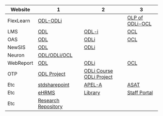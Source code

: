 
| Website      |  1 |  2 |  3 |
| ----------- | ----------- | ----------- | ----------- |
| FlexLearn   | [ODL-ODLi](https://flexlearn.wou.edu.my/) |  | [OLP of ODLi-OCL](https://olp-oncampus.wou.edu.my/)  |
| LMS   | [ODL](http://lms.wou.edu.my/) | [ODL-i](http://lms-i.wou.edu.my/)  | [OCL](https://lms-oncampus.wou.edu.my) |
| OAS   | [ODL](https://assignment.wou.edu.my/) | [ODLi](https://oas-i.wou.edu.my/) | [OCL](https://oas-oncampus.wou.edu.my) |
| NewSIS   | [ODL](http://newsis.wou.edu.my/) | [ODLi](https://exam-i.wou.edu.my/) |  |
| Neuron   | [ODL/ODLi/OCL](https://neuron.wou.edu.my/) |  |  |
| WebReport   | [ODL](https://woureport.wou.edu.my/) | [ODLi](https://woureport-i.wou.edu.my/reports/) | [OCL](https://woureport-oncampus.wou.edu.my/) |
| OTP  | [ODL Project](https://assignment.wou.edu.my/otp/onlineTutorProjectSupervisorSST.asp)| [ODLi Course](https://oas-oncampus.wou.edu.my/olp/onlinePaymentVerifiedODLI.asp) [ODLi Project](https://oas-oncampus.wou.edu.my/olp/onlineProjectPaymentVerifiedODLI.asp) |   |
| Etc  | [stdsharepoint](https://studentwouedu.sharepoint.com/) | [APEL-A](https://apel.wou.edu.my) | [ASAT](https://asat.wou.edu.my) |
| Etc  | [eHRMS](https://ehrms.wou.edu.my/) | [Library](https://woulibrary.wou.edu.my/) | [Staff Portal](https://staffportal.wou.edu.my/)  |
| Etc  | [Research Repository](https://staffportal.wou.edu.my/research_repository.html) |   |   |
